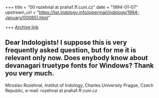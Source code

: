 +++
title = "00 rozehnal at praha1.ff.cuni.cz"
date = "1994-01-07"
upstream_url = "https://list.indology.info/pipermail/indology/1994-January/000851.html"

+++
[Archive link](https://list.indology.info/pipermail/indology/1994-January/000851.html)

Dear Indologists!
I suppose this is very frequently asked question, but for me it is relevant 
only now.
Does enybody know about devanagari truetype fonts for Windows?
Thank you very much.
--------------------
Miroslav Rozehnal, Institut of Indology, Charles University Prague, Czech 
Republic, e-mail: rozehnal at praha1.ff.cuni.cz





